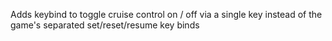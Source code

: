 Adds keybind to toggle cruise control on / off via a single key instead of the game's separated set/reset/resume key binds